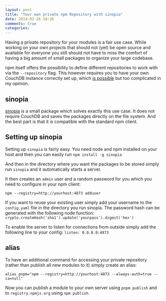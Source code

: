```yaml
---
layout: post
title: "Your own private npm Repository with sinopia"
date: 2014-02-26 18:26
comments: true
categories: 
---
```


Having a private repository for your modules is a fair use case. While working on your own projects that should not (yet) be open source and available for everyone you still should not have to miss the comfort of having a big amount of small packages to organize your large codebase.

npm itself offers the possibility to define different repositories to work with via the `--repository` flag. This however requires you to have your own CouchDB instance correctly set up, which [is possible](http://clock.co.uk/tech-blogs/how-to-create-a-private-npmjs-repository) but too complicated in my opinion.

## sinopia

[sinopia](https://github.com/rlidwka/sinopia) is a small package which solves exactly this use case. It does not require CouchDB and saves the packages directly on the file system. And the best part is that it is compatible with the standard npm client.

## Setting up sinopia

Setting up `sinopia` is fairly easy. You need node and npm installed on your host and then you can easily run `npm install -g sinopia`

And then in the directory where you want the packages to be stored simply run `sinopia` and it automatically starts a server.

It then creates an `admin` user and a random password for you which you need to configure in your npm client:

```
npm --registry=http://yourhost:4873 adduser
```

If you want to reuse your existing user simply add your username to the `config.yaml` file in the directory you run sinopia. The password hash can be generated with the following node function: `crypto.createHash('sha1').update('yourpass').digest('hex')`

To enable the server to listen for connections from outside simply add the following line to your config: `listen: 0.0.0.0:4873`

## alias

To have an additional command for accessing your private repository (rather than publish all new modules to it) simply create an alias:

```
alias pnpm="npm --registry=http://yourhost:4873 --always-auth=true --ca=null"
```

Now you can publish a module to your own server using `pnpm publish` and to `registry.npmjs.org` using `npm publish`.
